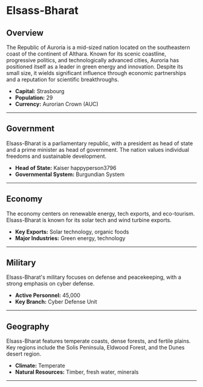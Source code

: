 # Elsass-Bharat

## Overview
The Republic of Auroria is a mid-sized nation located on the southeastern coast of the continent of Althara. Known for its scenic coastline, progressive politics, and technologically advanced cities, Auroria has positioned itself as a leader in green energy and innovation. Despite its small size, it wields significant influence through economic partnerships and a reputation for scientific breakthroughs.

- **Capital:** Strasbourg
- **Population:** 29
- **Currency:** Aurorian Crown (AUC)

---

## Government
Elsass-Bharat is a parliamentary republic, with a president as head of state and a prime minister as head of government. The nation values individual freedoms and sustainable development.

- **Head of State:** Kaiser happyperson3796
- **Governmental System:** Burgundian System

---

## Economy
The economy centers on renewable energy, tech exports, and eco-tourism. Elsass-Bharat is known for its solar tech and wind turbine exports.

- **Key Exports:** Solar technology, organic foods
- **Major Industries:** Green energy, technology

---

## Military
Elsass-Bharat's military focuses on defense and peacekeeping, with a strong emphasis on cyber defense.

- **Active Personnel:** 45,000
- **Key Branch:** Cyber Defense Unit

---

## Geography
Elsass-Bharat features temperate coasts, dense forests, and fertile plains. Key regions include the Solis Peninsula, Eldwood Forest, and the Dunes desert region.

- **Climate:** Temperate
- **Natural Resources:** Timber, fresh water, minerals

---